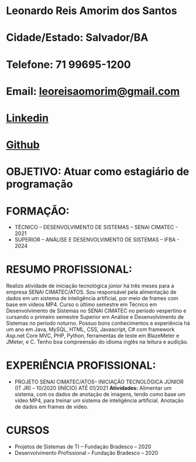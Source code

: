 # Leonardo Reis Amorim dos Santos
# Cidade/Estado: Salvador/BA
# Telefone: 71 99695-1200
# Email: leoreisaomorim@gmail.com
# [Linkedin](www.linkedin.com/in/leonardo-reis-175243192)
# [Github]()

# OBJETIVO: Atuar como estagiário de programação

# FORMAÇÃO:
- TÉCNICO – DESENVOLVIMENTO DE SISTEMAS – SENAI CIMATEC - 2021
- SUPERIOR – ANÁLISE E DESENVOLVIMENTO DE SISTEMAS – IFBA - 2024

# RESUMO PROFISSIONAL:
Realizo atividade de iniciação tecnológica júnior há três meses para a empresa SENAI CIMATEC/ATOS. Sou
responsável pela alimentação de dados em um sistema de inteligência artificial, por meio de frames com
base em vídeos MP4.
Curso o último semestre em Técnico em Desenvolvimento de Sistemas no SENAI CIMATEC no período
vespertino e cursando o primeiro semestre Superior em Análise e Desenvolvimento de Sistemas no
período noturno. Possuo bons conhecimentos e experiência há um ano em Java, MySQL, HTML, CSS,
Javascript, C# com framework Asp.net Core MVC, PHP, Python, ferramentas de teste em BlazeMeter e
JMeter, e C. Tenho boa compreensão do idioma inglês na leitura e audição.

# EXPERIÊNCIA PROFISSIONAL:
- PROJETO SENAI CIMATEC/ATOS– INICIAÇÃO TECNOLÓGICA JÚNIOR (IT JR) – 10/2020 (INÍCIO) ATÉ 01/2021
**Atividades:** Alimentar um sistema, com os dados de anotação de imagens, tendo como
base um vídeo MP4, para treinar um sistema de inteligência artificial. Anotação de dados em frames de
vídeo.

# CURSOS
- Projetos de Sistemas de TI – Fundação Bradesco – 2020
- Desenvolvimento Profissional – Fundação Bradesco – 2020
